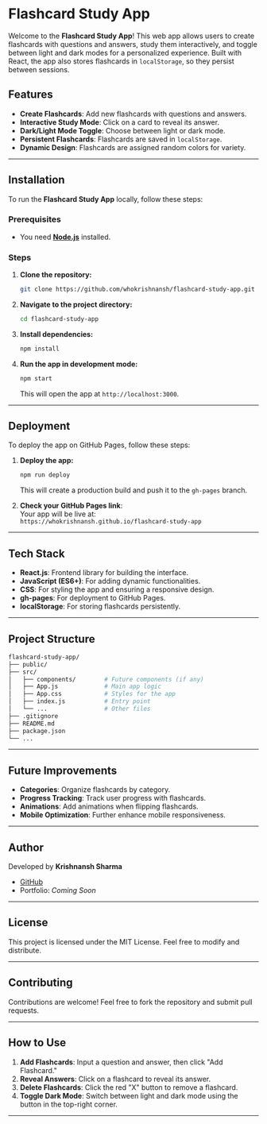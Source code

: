 # Flashcard Study App

Welcome to the **Flashcard Study App**! This web app allows users to create flashcards with questions and answers, study them interactively, and toggle between light and dark modes for a personalized experience. Built with React, the app also stores flashcards in `localStorage`, so they persist between sessions.

## Features

- **Create Flashcards**: Add new flashcards with questions and answers.
- **Interactive Study Mode**: Click on a card to reveal its answer.
- **Dark/Light Mode Toggle**: Choose between light or dark mode.
- **Persistent Flashcards**: Flashcards are saved in `localStorage`.
- **Dynamic Design**: Flashcards are assigned random colors for variety.

---

## Installation

To run the **Flashcard Study App** locally, follow these steps:

### Prerequisites

- You need [**Node.js**](https://nodejs.org/) installed.

### Steps

1. **Clone the repository:**

   ```bash
   git clone https://github.com/whokrishnansh/flashcard-study-app.git
   ```

2. **Navigate to the project directory:**

   ```bash
   cd flashcard-study-app
   ```

3. **Install dependencies:**

   ```bash
   npm install
   ```

4. **Run the app in development mode:**

   ```bash
   npm start
   ```

   This will open the app at `http://localhost:3000`.

---

## Deployment

To deploy the app on GitHub Pages, follow these steps:

1. **Deploy the app:**

   ```bash
   npm run deploy
   ```

   This will create a production build and push it to the `gh-pages` branch.

2. **Check your GitHub Pages link**:  
   Your app will be live at:  
   `https://whokrishnansh.github.io/flashcard-study-app`

---

## Tech Stack

- **React.js**: Frontend library for building the interface.
- **JavaScript (ES6+)**: For adding dynamic functionalities.
- **CSS**: For styling the app and ensuring a responsive design.
- **gh-pages**: For deployment to GitHub Pages.
- **localStorage**: For storing flashcards persistently.

---

## Project Structure

```bash
flashcard-study-app/
├── public/
├── src/
│   ├── components/        # Future components (if any)
│   ├── App.js             # Main app logic
│   ├── App.css            # Styles for the app
│   ├── index.js           # Entry point
│   └── ...                # Other files
├── .gitignore
├── README.md
├── package.json
└── ...
```

---

## Future Improvements

- **Categories**: Organize flashcards by category.
- **Progress Tracking**: Track user progress with flashcards.
- **Animations**: Add animations when flipping flashcards.
- **Mobile Optimization**: Further enhance mobile responsiveness.

---

## Author

Developed by **Krishnansh Sharma**  
- [GitHub](https://github.com/whokrishnansh)  
- Portfolio: _Coming Soon_

---

## License

This project is licensed under the MIT License. Feel free to modify and distribute.

---

## Contributing

Contributions are welcome! Feel free to fork the repository and submit pull requests.

---

## How to Use

1. **Add Flashcards**: Input a question and answer, then click "Add Flashcard."
2. **Reveal Answers**: Click on a flashcard to reveal its answer.
3. **Delete Flashcards**: Click the red "X" button to remove a flashcard.
4. **Toggle Dark Mode**: Switch between light and dark mode using the button in the top-right corner.

---
